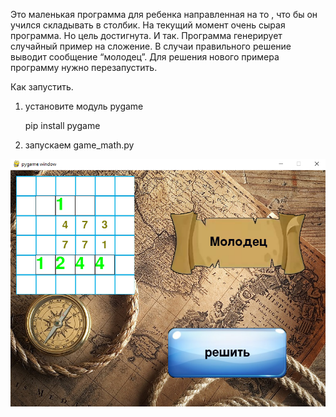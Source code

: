 Это маленькая программа для ребенка направленная на то , что бы он учился складывать в столбик. На текущий момент очень
сырая программа. Но цель достигнута. И так. Программа генерирует случайный пример на сложение. В случаи правильного 
решение выводит сообщение “молодец”. Для решения нового примера программу нужно перезапустить.

Как запустить.
1.	установите модуль pygame
      

      pip install pygame
2.	запускаем game_math.py
	  
![screen.png](screen.png)

